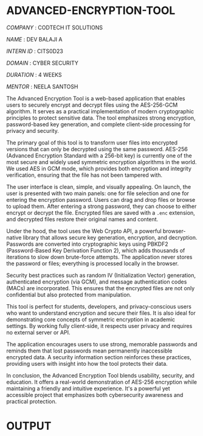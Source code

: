 # ADVANCED-ENCRYPTION-TOOL

*COMPANY*    :    CODTECH IT SOLUTIONS

*NAME*       :    DEV BALAJI A

*INTERN ID*  :    CITS0D23

*DOMAIN*     :    CYBER SECURITY

*DURATION*   :    4 WEEKS

*MENTOR*     :    NEELA SANTOSH


The Advanced Encryption Tool is a web-based application that enables users to securely encrypt and decrypt files using the AES-256-GCM algorithm. It serves as a practical implementation of modern cryptographic principles to protect sensitive data. The tool emphasizes strong encryption, password-based key generation, and complete client-side processing for privacy and security.

The primary goal of this tool is to transform user files into encrypted versions that can only be decrypted using the same password. AES-256 (Advanced Encryption Standard with a 256-bit key) is currently one of the most secure and widely used symmetric encryption algorithms in the world. We used AES in GCM mode, which provides both encryption and integrity verification, ensuring that the file has not been tampered with.

The user interface is clean, simple, and visually appealing. On launch, the user is presented with two main panels: one for file selection and one for entering the encryption password. Users can drag and drop files or browse to upload them. After entering a strong password, they can choose to either encrypt or decrypt the file. Encrypted files are saved with a `.enc` extension, and decrypted files restore their original names and content.

Under the hood, the tool uses the Web Crypto API, a powerful browser-native library that allows secure key generation, encryption, and decryption. Passwords are converted into cryptographic keys using PBKDF2 (Password-Based Key Derivation Function 2), which adds thousands of iterations to slow down brute-force attempts. The application never stores the password or files; everything is processed locally in the browser.

Security best practices such as random IV (Initialization Vector) generation, authenticated encryption (via GCM), and message authentication codes (MACs) are incorporated. This ensures that the encrypted files are not only confidential but also protected from manipulation.

This tool is perfect for students, developers, and privacy-conscious users who want to understand encryption and secure their files. It is also ideal for demonstrating core concepts of symmetric encryption in academic settings. By working fully client-side, it respects user privacy and requires no external server or API.

The application encourages users to use strong, memorable passwords and reminds them that lost passwords mean permanently inaccessible encrypted data. A security information section reinforces these practices, providing users with insight into how the tool protects their data.

In conclusion, the Advanced Encryption Tool blends usability, security, and education. It offers a real-world demonstration of AES-256 encryption while maintaining a friendly and intuitive experience. It's a powerful yet accessible project that emphasizes both cybersecurity awareness and practical protection.


# OUTPUT

